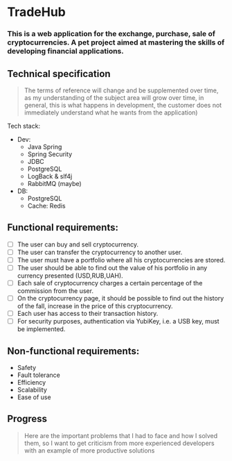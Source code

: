 # TradeHub
### This is a web application for the exchange, purchase, sale of cryptocurrencies. A pet project aimed at mastering the skills of developing financial applications.

## Technical specification
> The terms of reference will change and be supplemented over time, as my understanding of the subject area will grow over time, in general, this is what happens in development, the customer does not immediately understand what he wants from the application)

Tech stack:
- Dev:
  - Java Spring
  - Spring Security
  - JDBC
  - PostgreSQL
  - LogBack & slf4j
  - RabbitMQ (maybe)
- DB:
  - PostgreSQL
  - Cache: Redis

## Functional requirements:
- [ ] The user can buy and sell cryptocurrency. 
- [ ] The user can transfer the cryptocurrency to another user.
- [ ] The user must have a portfolio where all his cryptocurrencies are stored.
- [ ] The user should be able to find out the value of his portfolio in any currency presented (USD,RUB,UAH).
- [ ] Each sale of cryptocurrency charges a certain percentage of the commission from the user.
- [ ] On the cryptocurrency page, it should be possible to find out the history of the fall, increase in the price of this cryptocurrency.
- [ ] Each user has access to their transaction history.
- [ ] For security purposes, authentication via YubiKey, i.e. a USB key, must be implemented.

## Non-functional requirements:
- Safety
- Fault tolerance
- Efficiency
- Scalability
- Ease of use

## Progress
> Here are the important problems that I had to face and how I solved them, so I want to get criticism from more experienced developers with an example of more productive solutions
